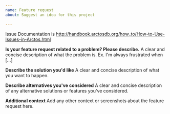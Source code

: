 ```yaml
---
name: Feature request
about: Suggest an idea for this project

---
```


Issue Documentation is http://handbook.arctosdb.org/how_to/How-to-Use-Issues-in-Arctos.html

**Is your feature request related to a problem? Please describe.**
A clear and concise description of what the problem is. Ex. I'm always frustrated when [...]

**Describe the solution you'd like**
A clear and concise description of what you want to happen.

**Describe alternatives you've considered**
A clear and concise description of any alternative solutions or features you've considered.

**Additional context**
Add any other context or screenshots about the feature request here.

